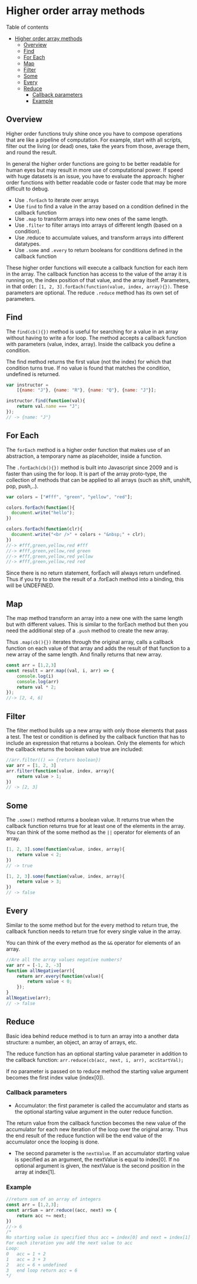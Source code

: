 # Higher order array methods
Table of contents
- [Higher order array methods](#higher-order-array-methods)
	- [Overview](#overview)
	- [Find](#find)
	- [For Each](#for-each)
	- [Map](#map)
	- [Filter](#filter)
	- [Some](#some)
	- [Every](#every)
	- [Reduce](#reduce)
		- [Callback parameters](#callback-parameters)
		- [Example](#example)

## Overview
Higher order functions truly shine once you have to compose operations that are like a pipeline of computation. For example, start with all scripts, filter out the living (or dead) ones, take the years from those, average them, and round the result.  

In general the higher order functions are going to be better readable for human eyes but may result in more use of computational power. If speed with huge datasets is an issue, you have to evaluate the approach: higher order functions with better readable code or faster code that may be more difficult to debug.

- Use `.forEach` to iterate over arrays
- Use `find` to find a value in the array based on a condition defined in the callback function
- Use `.map` to transform arrays into new ones of the same length. 
- Use `.filter` to filter arrays into arrays of different length (based on a condition).
- Use .reduce to accumulate values, and transform arrays into different datatypes. 
- Use `.some` and `.every` to return booleans for conditions defined in the callback function

These higher order functions will execute a callback function for each item in the array. The callback function has access to the value of the array it is running on, the index position of that value, and the array itself. Parameters, in that order: `[1, 2, 3].forEach(function(value, index, array){})`. These parameters are optional. The reduce `.reduce` method has its own set of parameters.

## Find
The `find(cb(){})` method is useful for searching for a value in an array without having to write a for loop. The method accepts a callback function with parameters (value, index, array). Inside the callback you define a condition. 

The find method returns the first value (not the index) for which that condition turns true. If no value is found that matches the condition, undefined is returned.
```js
var instructor = 
	[{name: "J"}, {name: "R"}, {name: "Q"}, {name: "J"}];

instructor.find(function(val){
	return val.name === "J";
});
// -> {name: "J"}
```
## For Each
The `forEach` method is a higher order function that makes use of an abstraction, a temporary name as placeholder, inside a function.

The `.forEach(cb(){})` method is built into Javascript since 2009 and is faster than using the for loop. It is part of the array proto-type, the collection of methods that can be applied to all arrays (such as shift, unshift, pop, push,..).

```js
var colors = ["#fff", "green", "yellow", "red"];

colors.forEach(function(){
  document.write("hello"); 
})

colors.forEach(function(clr){
  document.write("<br />" + colors + "&nbsp;" + clr);
})
//-> #fff,green,yellow,red #fff 
//-> #fff,green,yellow,red green
//-> #fff,green,yellow,red yellow
//-> #fff,green,yellow,red red 
```
Since there is no return statement, forEach will always return undefined. Thus if you try to store the result of a .forEach method into a binding, this will be UNDEFINED.

## Map
The map method transform an array into a new one with the same length but with different values. This is similar to the forEach method but then you need the additional step of a `.push` method to create the new array.

Thus `.map(cb(){})` iterates through the original array, calls a callback function on each value of that array and adds the result of that function to a new array of the same length. And finally returns that new array. 
```js
const arr = [1,2,3]
const result = arr.map((val, i, arr) => {
	console.log(i)
	console.log(arr)
	return val * 2;
});
//-> [2, 4, 6]
```
## Filter
The filter method builds up a new array with only those elements that pass a test. The test or condition is defined by the callback function that has to include an expression that returns a boolean. Only the elements for which the callback returns the boolean value true are included:
```js
//arr.filter(() => {return boolean}) 
var arr = [1, 2, 3]
arr.filter(function(value, index, array){
	return value > 1;
}) 
// -> [2, 3] 
```
## Some
The `.some()` method returns a boolean value. It returns true when the callback function returns true for at least one of the elements in the array. You can think of the some method as the `||` operator for elements of an array.
```js
[1, 2, 3].some(function(value, index, array){
	return value < 2;
})	
// -> true

[1, 2, 3].some(function(value, index, array){
	return value > 3;
})	
// -> false
```
## Every
Similar to the some method but for the every method to return true, the callback function needs to return true for every single value in the array.

You can think of the every method as the `&&` operator for elements of an array.
```js
//Are all the array values negative numbers?
var arr = [-1, 2, -3]
function allNegative(arr){
	return arr.every(function(value){
		return value < 0;
	});
}
allNegative(arr);
// -> false
```

## Reduce
Basic idea behind reduce method is to turn an array into a another data structure: a number, an object, an array of arrays, etc.

The reduce function has an optional starting value parameter in addition to the callback function: 
`arr.reduce(cb(acc, next, i, arr), accStartVal);`

If no parameter is passed on to reduce method the starting value argument becomes the first index value (index[0]). 

### Callback parameters
- Accumulator: the first parameter is called the accumulator and starts as the optional starting value argument in the outer reduce function.

The return value from the callback function becomes the new value of the accumulator for each new iteration of the loop over the original array. Thus the end result of the reduce function will be the end value of the accumulator once the looping is done.

- The second parameter is the `nextValue`. If an accumulator starting value is specified as an argument, the nextValue is equal to  index[0]. If no optional argument is given, the nextValue is the second position in the array at index[1].

### Example
```js
//return sum of an array of integers
const arr = [1,2,3];
const arrSum = arr.reduce((acc, next) => {
	return acc += next;
})
//-> 6
/*
No starting value is specified thus acc = index[0] and next = index[1]
For each iteration you add the next value to acc
Loop:
0	acc = 1 + 2
1	acc = 3 + 3
2	acc = 6 + undefined
3	end loop return acc = 6
*/
```
